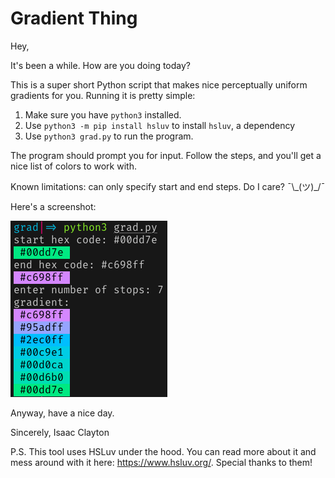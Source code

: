 # Gradient Thing
Hey,

It's been a while. How are you doing today?

This is a super short Python script that makes nice perceptually uniform gradients for you. Running it is pretty simple:

1. Make sure you have `python3` installed.
2. Use `python3 -m pip install hsluv` to install `hsluv`, a dependency
3. Use `python3 grad.py` to run the program.

The program should prompt you for input. Follow the steps, and you'll get a nice list of colors to work with.

Known limitations: can only specify start and end steps. Do I care? ¯\\\_(ツ)\_/¯

Here's a screenshot:

![a gradient from green to red](./example.png)

Anyway, have a nice day.

Sincerely,
Isaac Clayton

P.S. This tool uses HSLuv under the hood. You can read more about it and mess around with it here: https://www.hsluv.org/. Special thanks to them!
